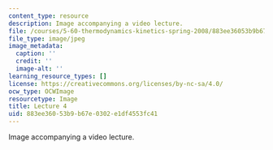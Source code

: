 ```yaml
---
content_type: resource
description: Image accompanying a video lecture.
file: /courses/5-60-thermodynamics-kinetics-spring-2008/883ee36053b9b67e0302e1df4553fc41_lec04_th.jpg
file_type: image/jpeg
image_metadata:
  caption: ''
  credit: ''
  image-alt: ''
learning_resource_types: []
license: https://creativecommons.org/licenses/by-nc-sa/4.0/
ocw_type: OCWImage
resourcetype: Image
title: Lecture 4
uid: 883ee360-53b9-b67e-0302-e1df4553fc41
---
```

Image accompanying a video lecture.